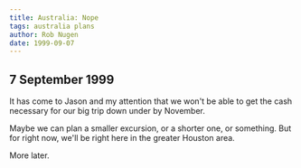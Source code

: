 ```yaml
---
title: Australia: Nope
tags: australia plans
author: Rob Nugen
date: 1999-09-07
---
```

## 7 September 1999</font>

<p>It has come to Jason and my attention that we won't be able to get the cash necessary for our big trip down under by November.  

<p>Maybe we can plan a smaller excursion, or a shorter one, or something.  But for right now, we'll be right here in the greater Houston area.

<p>More later.


